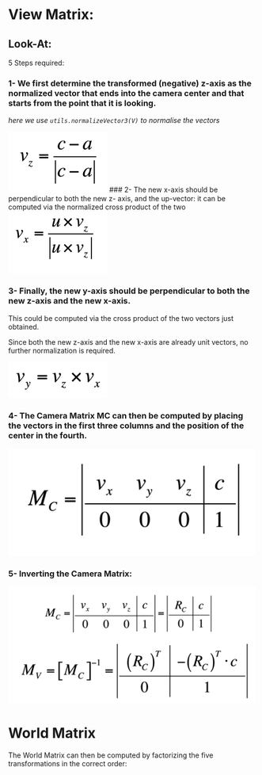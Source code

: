 # View Matrix: 

## Look-At:
5 Steps required:

### 1- We first determine the transformed (negative) z-axis as the normalized vector that ends into the camera center and that starts from the point that it is looking.

*here we use ```utils.normalizeVector3(V)``` to normalise the vectors*

<img width="200" src="./img/Step1.png"/>
### 2- The new x-axis should be perpendicular to both the new z- axis, and the up-vector: 
it can be computed via the normalized cross product of the two

<img width="200" src="./img/Step2.png"/>

### 3- Finally, the new y-axis should be perpendicular to both the new z-axis and the new x-axis. 
This could be computed via the cross product of the two vectors just obtained.

Since both the new z-axis and the new x-axis are already unit vectors, no further normalization is required.

<img width="200" src="./img/Step3.png"/>

### 4- The Camera Matrix MC can then be computed by placing the vectors in the first three columns and the position of the center in the fourth.

<img width="500" src="./img/Step4.png"/>

### 5- Inverting the Camera Matrix:

<img width="500" src="./img/Step5.png"/>



# World Matrix 

The World Matrix can then be computed by factorizing the five transformations in the correct order:
